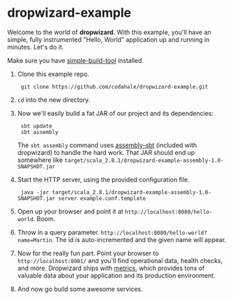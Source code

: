 dropwizard-example
===================

Welcome to the world of **dropwizard**. With this example, you'll have an simple, fully
instrumented "Hello, World" application up and running in minutes. Let's do it.

Make sure you have [simple-build-tool](http://code.google.com/p/simple-build-tool/) installed.

1. Clone this example repo.
   
        git clone https://github.com/codahale/dropwizard-example.git

2. `cd` into the new directory.

3. Now we'll easily build a fat JAR of our project and its dependencies:
        
        sbt update    
        sbt assembly 
   
   The `sbt assembly` command uses [assembly-sbt](https://github.com/codahale/assembly-sbt) (included with dropwizard) 
   to handle the hard work. That JAR should end up somewhere like 
   `target/scala_2.8.1/dropwizard-example-assembly-1.0-SNAPSHOT.jar`
        
4. Start the HTTP server, using the provided configuration file. 

        java -jar target/scala_2.8.1/dropwizard-example-assembly-1.0-SNAPSHOT.jar server example.conf.template

5. Open up your browser and point it at `http://localhost:8080/hello-world`.
   Boom.

6. Throw in a query parameter. `http://localhost:8080/hello-world?name=Martin`. 
   The id is auto-incremented and the given name will appear.

7. Now for the really fun part. Point your browser to `http://localhost:8081/` and you'll find operational data, health checks,
   and more. Dropwizard ships with [metrics](https://github.com/codahale/metrics), which provides tons of valuable data 
   about your application and its production environment. 

8. And now go build some awesome services. 
